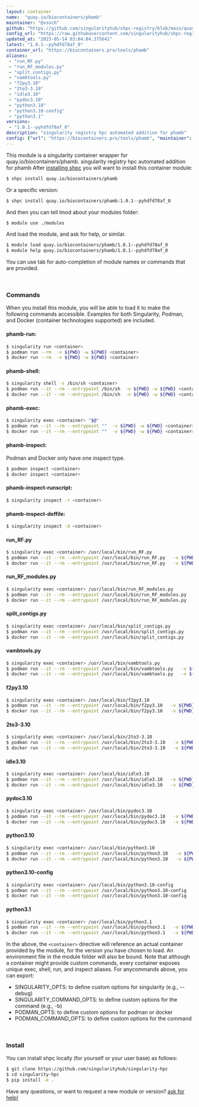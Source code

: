 ```yaml
---
layout: container
name:  "quay.io/biocontainers/phamb"
maintainer: "@vsoch"
github: "https://github.com/singularityhub/shpc-registry/blob/main/quay.io/biocontainers/phamb/container.yaml"
config_url: "https://raw.githubusercontent.com/singularityhub/shpc-registry/main/quay.io/biocontainers/phamb/container.yaml"
updated_at: "2023-05-14 03:04:04.375641"
latest: "1.0.1--pyhdfd78af_0"
container_url: "https://biocontainers.pro/tools/phamb"
aliases:
 - "run_RF.py"
 - "run_RF_modules.py"
 - "split_contigs.py"
 - "vambtools.py"
 - "f2py3.10"
 - "2to3-3.10"
 - "idle3.10"
 - "pydoc3.10"
 - "python3.10"
 - "python3.10-config"
 - "python3.1"
versions:
 - "1.0.1--pyhdfd78af_0"
description: "singularity registry hpc automated addition for phamb"
config: {"url": "https://biocontainers.pro/tools/phamb", "maintainer": "@vsoch", "description": "singularity registry hpc automated addition for phamb", "latest": {"1.0.1--pyhdfd78af_0": "sha256:87cbb56f376a336e4c2bf2131bb86c85b9334e8e0c468187097af0493ad2756f"}, "tags": {"1.0.1--pyhdfd78af_0": "sha256:87cbb56f376a336e4c2bf2131bb86c85b9334e8e0c468187097af0493ad2756f"}, "docker": "quay.io/biocontainers/phamb", "aliases": {"run_RF.py": "/usr/local/bin/run_RF.py", "run_RF_modules.py": "/usr/local/bin/run_RF_modules.py", "split_contigs.py": "/usr/local/bin/split_contigs.py", "vambtools.py": "/usr/local/bin/vambtools.py", "f2py3.10": "/usr/local/bin/f2py3.10", "2to3-3.10": "/usr/local/bin/2to3-3.10", "idle3.10": "/usr/local/bin/idle3.10", "pydoc3.10": "/usr/local/bin/pydoc3.10", "python3.10": "/usr/local/bin/python3.10", "python3.10-config": "/usr/local/bin/python3.10-config", "python3.1": "/usr/local/bin/python3.1"}}
---
```


This module is a singularity container wrapper for quay.io/biocontainers/phamb.
singularity registry hpc automated addition for phamb
After [installing shpc](#install) you will want to install this container module:


```bash
$ shpc install quay.io/biocontainers/phamb
```

Or a specific version:

```bash
$ shpc install quay.io/biocontainers/phamb:1.0.1--pyhdfd78af_0
```

And then you can tell lmod about your modules folder:

```bash
$ module use ./modules
```

And load the module, and ask for help, or similar.

```bash
$ module load quay.io/biocontainers/phamb/1.0.1--pyhdfd78af_0
$ module help quay.io/biocontainers/phamb/1.0.1--pyhdfd78af_0
```

You can use tab for auto-completion of module names or commands that are provided.

<br>

### Commands

When you install this module, you will be able to load it to make the following commands accessible.
Examples for both Singularity, Podman, and Docker (container technologies supported) are included.

#### phamb-run:

```bash
$ singularity run <container>
$ podman run --rm  -v ${PWD} -w ${PWD} <container>
$ docker run --rm  -v ${PWD} -w ${PWD} <container>
```

#### phamb-shell:

```bash
$ singularity shell -s /bin/sh <container>
$ podman run --it --rm --entrypoint /bin/sh  -v ${PWD} -w ${PWD} <container>
$ docker run --it --rm --entrypoint /bin/sh  -v ${PWD} -w ${PWD} <container>
```

#### phamb-exec:

```bash
$ singularity exec <container> "$@"
$ podman run --it --rm --entrypoint ""  -v ${PWD} -w ${PWD} <container> "$@"
$ docker run --it --rm --entrypoint ""  -v ${PWD} -w ${PWD} <container> "$@"
```

#### phamb-inspect:

Podman and Docker only have one inspect type.

```bash
$ podman inspect <container>
$ docker inspect <container>
```

#### phamb-inspect-runscript:

```bash
$ singularity inspect -r <container>
```

#### phamb-inspect-deffile:

```bash
$ singularity inspect -d <container>
```


#### run_RF.py

```bash
$ singularity exec <container> /usr/local/bin/run_RF.py
$ podman run --it --rm --entrypoint /usr/local/bin/run_RF.py   -v ${PWD} -w ${PWD} <container> -c " $@"
$ docker run --it --rm --entrypoint /usr/local/bin/run_RF.py   -v ${PWD} -w ${PWD} <container> -c " $@"
```


#### run_RF_modules.py

```bash
$ singularity exec <container> /usr/local/bin/run_RF_modules.py
$ podman run --it --rm --entrypoint /usr/local/bin/run_RF_modules.py   -v ${PWD} -w ${PWD} <container> -c " $@"
$ docker run --it --rm --entrypoint /usr/local/bin/run_RF_modules.py   -v ${PWD} -w ${PWD} <container> -c " $@"
```


#### split_contigs.py

```bash
$ singularity exec <container> /usr/local/bin/split_contigs.py
$ podman run --it --rm --entrypoint /usr/local/bin/split_contigs.py   -v ${PWD} -w ${PWD} <container> -c " $@"
$ docker run --it --rm --entrypoint /usr/local/bin/split_contigs.py   -v ${PWD} -w ${PWD} <container> -c " $@"
```


#### vambtools.py

```bash
$ singularity exec <container> /usr/local/bin/vambtools.py
$ podman run --it --rm --entrypoint /usr/local/bin/vambtools.py   -v ${PWD} -w ${PWD} <container> -c " $@"
$ docker run --it --rm --entrypoint /usr/local/bin/vambtools.py   -v ${PWD} -w ${PWD} <container> -c " $@"
```


#### f2py3.10

```bash
$ singularity exec <container> /usr/local/bin/f2py3.10
$ podman run --it --rm --entrypoint /usr/local/bin/f2py3.10   -v ${PWD} -w ${PWD} <container> -c " $@"
$ docker run --it --rm --entrypoint /usr/local/bin/f2py3.10   -v ${PWD} -w ${PWD} <container> -c " $@"
```


#### 2to3-3.10

```bash
$ singularity exec <container> /usr/local/bin/2to3-3.10
$ podman run --it --rm --entrypoint /usr/local/bin/2to3-3.10   -v ${PWD} -w ${PWD} <container> -c " $@"
$ docker run --it --rm --entrypoint /usr/local/bin/2to3-3.10   -v ${PWD} -w ${PWD} <container> -c " $@"
```


#### idle3.10

```bash
$ singularity exec <container> /usr/local/bin/idle3.10
$ podman run --it --rm --entrypoint /usr/local/bin/idle3.10   -v ${PWD} -w ${PWD} <container> -c " $@"
$ docker run --it --rm --entrypoint /usr/local/bin/idle3.10   -v ${PWD} -w ${PWD} <container> -c " $@"
```


#### pydoc3.10

```bash
$ singularity exec <container> /usr/local/bin/pydoc3.10
$ podman run --it --rm --entrypoint /usr/local/bin/pydoc3.10   -v ${PWD} -w ${PWD} <container> -c " $@"
$ docker run --it --rm --entrypoint /usr/local/bin/pydoc3.10   -v ${PWD} -w ${PWD} <container> -c " $@"
```


#### python3.10

```bash
$ singularity exec <container> /usr/local/bin/python3.10
$ podman run --it --rm --entrypoint /usr/local/bin/python3.10   -v ${PWD} -w ${PWD} <container> -c " $@"
$ docker run --it --rm --entrypoint /usr/local/bin/python3.10   -v ${PWD} -w ${PWD} <container> -c " $@"
```


#### python3.10-config

```bash
$ singularity exec <container> /usr/local/bin/python3.10-config
$ podman run --it --rm --entrypoint /usr/local/bin/python3.10-config   -v ${PWD} -w ${PWD} <container> -c " $@"
$ docker run --it --rm --entrypoint /usr/local/bin/python3.10-config   -v ${PWD} -w ${PWD} <container> -c " $@"
```


#### python3.1

```bash
$ singularity exec <container> /usr/local/bin/python3.1
$ podman run --it --rm --entrypoint /usr/local/bin/python3.1   -v ${PWD} -w ${PWD} <container> -c " $@"
$ docker run --it --rm --entrypoint /usr/local/bin/python3.1   -v ${PWD} -w ${PWD} <container> -c " $@"
```



In the above, the `<container>` directive will reference an actual container provided
by the module, for the version you have chosen to load. An environment file in the
module folder will also be bound. Note that although a container
might provide custom commands, every container exposes unique exec, shell, run, and
inspect aliases. For anycommands above, you can export:

 - SINGULARITY_OPTS: to define custom options for singularity (e.g., --debug)
 - SINGULARITY_COMMAND_OPTS: to define custom options for the command (e.g., -b)
 - PODMAN_OPTS: to define custom options for podman or docker
 - PODMAN_COMMAND_OPTS: to define custom options for the command

<br>

### Install

You can install shpc locally (for yourself or your user base) as follows:

```bash
$ git clone https://github.com/singularityhub/singularity-hpc
$ cd singularity-hpc
$ pip install -e .
```

Have any questions, or want to request a new module or version? [ask for help!](https://github.com/singularityhub/singularity-hpc/issues)